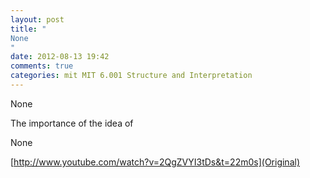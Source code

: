 ```yaml
---
layout: post
title: "
None
"
date: 2012-08-13 19:42
comments: true
categories: mit MIT 6.001 Structure and Interpretation
---
```


None


The importance of the idea of 


None

[http://www.youtube.com/watch?v=2QgZVYI3tDs&t=22m0s](Original)

